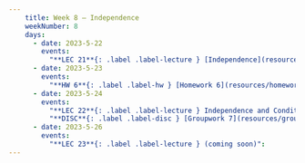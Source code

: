 ```yaml
---
    title: Week 8 – Independence
    weekNumber: 8
    days:
      - date: 2023-5-22
        events:
          "**LEC 21**{: .label .label-lecture } [Independence](resources/lecture/lec21.pdf) [✏️](resources/lecture/lec21_b00.pdf)":
      - date: 2023-5-23
        events:
          "**HW 6**{: .label .label-hw } [Homework 6](resources/homework/hw6/homework6.pdf) [🍃](https://www.overleaf.com/read/jdwzqttznxmt)":
      - date: 2023-5-24
        events:
          "**LEC 22**{: .label .label-lecture } Independence and Conditional Independence":
          "**DISC**{: .label .label-disc } [Groupwork 7](resources/groupwork/groupwork7.pdf)":
      - date: 2023-5-26
        events:
          "**LEC 23**{: .label .label-lecture } (coming soon)":
---
```

